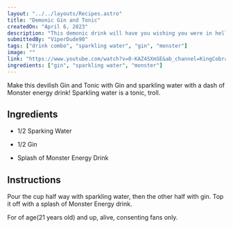 ```yaml
---
layout: "../../layouts/Recipes.astro"
title: "Demonic Gin and Tonic"
createdOn: "April 6, 2023"
description: "This demonic drink will have you wishing you were in hell"
submittedBy: "ViperDude90"
tags: ["drink combo", "sparkling water", "gin", "monster"]
image: ""
link: "https://www.youtube.com/watch?v=0-KAZ4SXmSE&ab_channel=KingCobraJFS"
ingredients: ["gin", "sparkling water", "monster"]
---
```


Make this devilish Gin and Tonic with Gin and sparkling water with a dash of Monster energy drink! Sparkling water is a tonic, troll.

## Ingredients

- 1/2 Sparking Water

- 1/2 Gin

- Splash of Monster Energy Drink

## Instructions

Pour the cup half way with sparkling water, then the other half with gin. Top it off with a splash of Monster Energy drink.

For of age(21 years old) and up, alive, consenting fans only.
